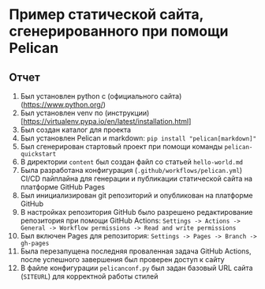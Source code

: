 # Пример статической сайта, сгенерированного при помощи Pelican

## Отчет

1. Был установлен python с (официального сайта)(https://www.python.org/)
2. Был установлен venv по (инструкции)[https://virtualenv.pypa.io/en/latest/installation.html]
3. Был создан каталог для проекта
4. Был установлен Pelican и markdown: `pip install "pelican[markdown]"`
5. Был сгенерирован стартовый проект при помощи команды `pelican-quickstart`
6. В директории `content` был создан файл со статьей `hello-world.md`
7. Была разработана конфигурация (`.github/workflows/pelican.yml`) CI/CD пайплайна для генерации и публикации статической сайта на платформе GitHub Pages
8. Был инициализирован git репозиторий и опубликован на платформе GitHub
9. В настройках репозитория GitHub было разрешено редактирование репозитория при помощи GitHub Actions: `Settings -> Actions -> General -> Workflow permissions -> Read and write permissions`
10. Был включен Pages для репозитория: `Settings -> Pages -> Branch -> gh-pages`
11. Была перезапущена последняя проваленная задача GitHub Actions, после успешного завершения был проверен доступ к сайту
12. В файле конфигурации `pelicanconf.py` был задан базовый URL сайта (`SITEURL`) для корректной работы стилей